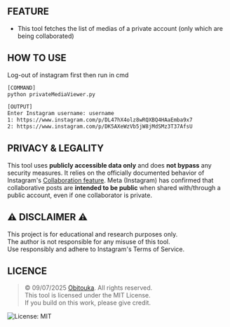 ## FEATURE
- This tool fetches the list of medias of a private account (only which are being collaborated)


## HOW TO USE
Log-out of instagram first then run in cmd

```bash
[COMMAND]
python privateMediaViewer.py

[OUTPUT]
Enter Instagram username: username
1: https://www.instagram.com/p/DL47hX4olz8wRQXBQ4HAaEmba9x7
2: https://www.instagram.com/p/DK5AXeWzVb5jW8jMdSMz3T37AfsU
```


## PRIVACY & LEGALITY

This tool uses **publicly accessible data only** and does **not bypass** any security measures. It relies on the officially documented behavior of Instagram's [Collaboration feature](https://help.instagram.com/3526836317546926).
Meta (Instagram) has confirmed that collaborative posts are **intended to be public** when shared with/through a public account, even if one collaborator is private.


## ⚠️ DISCLAIMER ⚠️

This project is for educational and research purposes only.  
The author is not responsible for any misuse of this tool.  
Use responsibly and adhere to Instagram's Terms of Service.


## LICENCE 
> © 09/07/2025 [Obitouka](https://github.com/obitouka). All rights reserved.  
> This tool is licensed under the MIT License.  
> If you build on this work, please give credit.

![License: MIT](https://img.shields.io/badge/License-MIT-yellow.svg)
